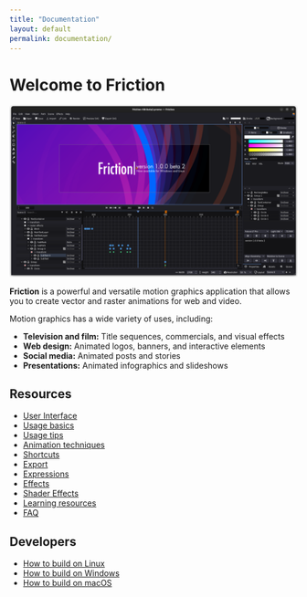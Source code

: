 ```yaml
---
title: "Documentation"
layout: default
permalink: documentation/
---
```


# Welcome to Friction

![Default interface](/assets/screenshots/100/friction-100b2-screenshot.png)

**Friction** is a powerful and versatile motion graphics application that allows you to create vector and raster animations for web and video.

Motion graphics has a wide variety of uses, including:

* **Television and film:** Title sequences, commercials, and visual effects
* **Web design:** Animated logos, banners, and interactive elements
* **Social media:** Animated posts and stories
* **Presentations:** Animated infographics and slideshows

## Resources

* [User Interface](userinterface.html)
* [Usage basics](usage.html)
* [Usage tips](tips.html)
* [Animation techniques](animation_techniques.html)
* [Shortcuts](shortcuts.html)
* [Export](export.html)
* [Expressions](expressions.html)
* [Effects](effects.html)
* [Shader Effects](shaders.html)
* [Learning resources](learning.html)
* [FAQ](faq.html)

## Developers

* [How to build on Linux](source-linux.html)
* [How to build on Windows](source-windows.html)
* [How to build on macOS](source-macos.html)
